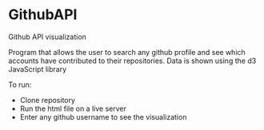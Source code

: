 # GithubAPI
Github API visualization 

Program that allows the user to search any github profile and see which accounts have contributed to their repositories.
Data is shown using the d3 JavaScript library

To run:
- Clone repository 
- Run the html file on a live server 
- Enter any github username to see the visualization
